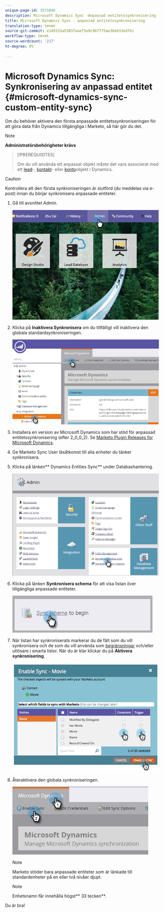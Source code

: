 ```yaml
---
unique-page-id: 3571846
description: Microsoft Dynamics Sync -Anpassad entitetssynkronisering - Marketo Docs - Produktdokumentation
title: Microsoft Dynamics Sync - anpassad entitetssynkronisering
translation-type: tm+mt
source-git-commit: e149133a5383faaef5e9c9b7775ae36e633ed7b1
workflow-type: tm+mt
source-wordcount: '217'
ht-degree: 0%

---
```



# Microsoft Dynamics Sync: Synkronisering av anpassad entitet {#microsoft-dynamics-sync-custom-entity-sync}

Om du behöver aktivera den första anpassade entitetssynkroniseringen för att göra data från Dynamics tillgängliga i Marketo, så här gör du det.

>[!NOTE]
>
>**Administratörsbehörigheter krävs**

>[!PREREQUISITES]
>
>Om du vill använda ett anpassat objekt måste det vara associerat med ett [lead](microsoft-dynamics-sync-lead-sync.md)-, [kontakt](microsoft-dynamics-sync-contact-sync.md)- eller [konto](microsoft-dynamics-sync-account-sync.md)objekt i Dynamics.

>[!CAUTION]
>
>Kontrollera att den första synkroniseringen är slutförd (du meddelas via e-post) innan du börjar synkronisera anpassade entiteter.

1. Gå till avsnittet Admin.

   ![](assets/image2014-10-20-14-3a32-3a16.png)

1. Klicka på **Inaktivera Synkronisera** om du tillfälligt vill inaktivera den globala standardsynkroniseringen.

   ![](assets/image2015-11-10-9-3a0-3a6.png)

1. Installera en version av Microsoft Dynamics som har stöd för anpassad entitetssynkronisering (efter 2_0_0_2). Se [Marketo Plugin Releases for MIcrosoft Dynamics](../../../../product-docs/crm-sync/microsoft-dynamics-sync/marketo-plugin-releases-for-microsoft-dynamics.md).
1. Ge Marketo Sync User läsåtkomst till alla enheter du tänker synkronisera.
1. Klicka på länken** Dynamics Entities Sync** under Databashantering.

   ![](assets/image2015-11-10-9-3a6-3a55.png)

1. Klicka på länken **Synkronisera schema** för att visa listan över tillgängliga anpassade entiteter.

   ![](assets/image2015-11-10-9-3a41-3a37.png)

1. När listan har synkroniserats markerar du de fält som du vill synkronisera och de som du vill använda som [begränsningar](../../../../product-docs/core-marketo-concepts/smart-lists-and-static-lists/using-smart-lists/add-a-constraint-to-a-smart-list-filter.md) och/eller utlösare i smarta listor. När du är klar klickar du på **Aktivera synkronisering**.

   ![](assets/image2014-10-20-14-3a32-3a55.png)

1. Återaktivera den globala synkroniseringen.

   ![](assets/image2015-11-10-9-3a48-3a35.png)

   >[!NOTE]
   >
   >Marketo stöder bara anpassade entiteter som är länkade till standardenheter på en eller två nivåer djupt.

   >[!NOTE]
   >
   >Enhetsnamn får innehålla högst** 33 tecken**.

Du är bra!